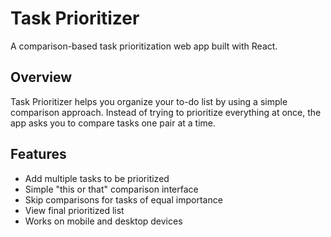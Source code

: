 # Task Prioritizer

A comparison-based task prioritization web app built with React.

## Overview

Task Prioritizer helps you organize your to-do list by using a simple comparison approach. Instead of trying to prioritize everything at once, the app asks you to compare tasks one pair at a time.

## Features

- Add multiple tasks to be prioritized
- Simple "this or that" comparison interface
- Skip comparisons for tasks of equal importance
- View final prioritized list
- Works on mobile and desktop devices
